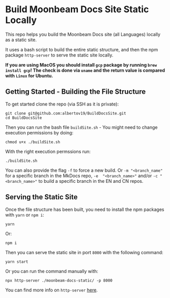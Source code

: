 # Build Moonbeam Docs Site Static Locally

This repo helps you build the Moonbeam Docs site (all Languages) locally as a static site.

It uses a bash script to build the entire static structure, and then the npm package `http-server` to serve the static site locally.

**If you are using MacOS you should install `gcp` package by running `brew install gcp`! The check is done via `uname` and the return value is compared with `Linux` for Ubuntu.**

## Getting Started - Building the File Structure

To get started clone the repo (via SSH as it is private):

```
git clone git@github.com:albertov19/BuildDocsSite.git
cd BuildDocsSite
```

Then you can run the bash file `buildSite.sh` - You might need to change execution permissions by doing:

```
chmod u+x ./buildSite.sh
```

With the right execution permssions run:

```
./buildSite.sh
```

You can also provide the flag `-f` to force a new build. Or `-m "<branch_name"` for a specific branch in the MkDocs repo, `-e  "<branch_name>"` and/or `-c "<branch_name>"` to build a specific branch in the EN and CN repos.

## Serving the Static Site

Once the file structure has been built, you need to install the npm packages with `yarn` or `npm i`:

```
yarn
```

Or:

```
npm i
```

Then you can serve the static site in port `8000` with the following command:

```
yarn start
```

Or you can run the command manually with:

```
npx http-server ./moonbeam-docs-static/ -p 8000
```

You can find more info on `http-server` [here](https://www.npmjs.com/package/http-server).